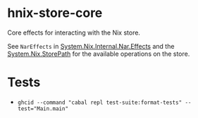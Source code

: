 # hnix-store-core

Core effects for interacting with the Nix store.

See `NarEffects` in [System.Nix.Internal.Nar.Effects] and the [System.Nix.StorePath] for the available operations
on the store.

[System.Nix.Internal.Nar.Effects]: ./src/System/Nix/Internal/Nar/Effects.hs
[System.Nix.StorePath]: ./src/System/Nix/StorePath.hs


# Tests

 - `ghcid --command "cabal repl test-suite:format-tests" --test="Main.main"`
